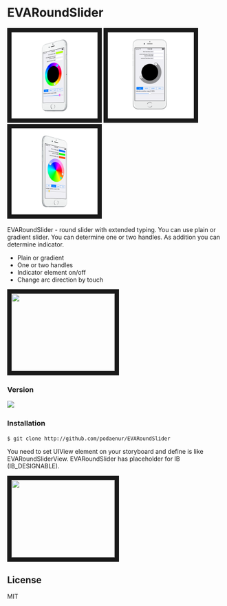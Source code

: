 # EVARoundSlider

<img src="https://github.com/podaenur/EVARoundSlider/blob/master/DEMO/previews/iphone6_silver_side2.png" 
width="200" height="200" border="10" />
<img src="https://github.com/podaenur/EVARoundSlider/blob/master/DEMO/previews/iphone6_silver_portrait.png" 
width="200" height="200" border="10" />
<img src="https://github.com/podaenur/EVARoundSlider/blob/master/DEMO/previews/iphone6_silver_side1.png" 
width="200" height="200" border="10" />

EVARoundSlider - round slider with extended typing. You can use plain or gradient slider. You can determine one or two handles. As addition you can determine indicator.

  - Plain or gradient
  - One or two handles
  - Indicator element on/off
  - Change arc direction by touch

<a href="https://youtu.be/6FqsfMz0wWw" target="_blank">
<img src="https://i.ytimg.com/vi/6FqsfMz0wWw/2.jpg?time=1456823296371" 
width="240" height="180" border="10" />
</a>

### Version
<img src="https://img.shields.io/badge/version-1.0.0-green.svg"/>

### Installation

```sh
$ git clone http://github.com/podaenur/EVARoundSlider
```
You need to set UIView element on your storyboard and define is like EVARoundSliderView. EVARoundSlider has placeholder for IB (IB_DESIGNABLE).

<a href="https://youtu.be/moi_cEGQVwA" target="_blank">
<img src="https://i.ytimg.com/vi/moi_cEGQVwA/2.jpg?time=1456823394704" 
width="240" height="180" border="10" />
</a>


License
----

MIT

